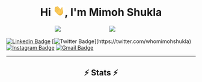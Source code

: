 <h1 align="center">Hi <img src="https://raw.githubusercontent.com/ABSphreak/ABSphreak/master/gifs/Hi.gif" width="30px">, I'm Mimoh Shukla</h1>
<p align="center">

<p align="center">
  <a href="https://github.com/Ratheshan03/readme-typing-svg"><img src="https://readme-typing-svg.herokuapp.com?lines=Computer+Science+Undergraduate;Learning+Full+Stack+Software+Developer;Aspiring+Learner&center=true&width=500&height=50"></a>
<img align='right' src="https://media.giphy.com/media/836HiJc7pgzy8iNXCn/giphy.gif" width="230" />

[![Linkedin Badge](https://img.shields.io/badge/-mimohshukla00-blue?style=flat&logo=Linkedin&logoColor=white&link=https://www.linkedin.com/in/mimoh/)](https://www.linkedin.com/in/mimohshukla00/)
[![Twitter Badge](https://img.shields.io/badge/-@whomimohshukla-black?style=flat&labelColor=1ca0f1&logo=X&logoColor=black&link=(https://twitter.com/whomimohshukla))](https://twitter.com/whomimohshukla)
[![Instagram Badge](https://img.shields.io/badge/-@whomimohshukla-pink?style=flat&logo=instagram&logoColor=white&link=https://instagram.com/whomimohshukla/)](https://instagram.com/whomimohshukla)
[![Gmail Badge](https://img.shields.io/badge/-Mimohshukla-red?style=flat&logo=Gmail&logoColor=white&link=mimohshukla0001@gamil.com)](mailto:mimohshukla0001@gmail.com)

<hr>

<h2 align="center">⚡ Stats ⚡</h2>
<br>
